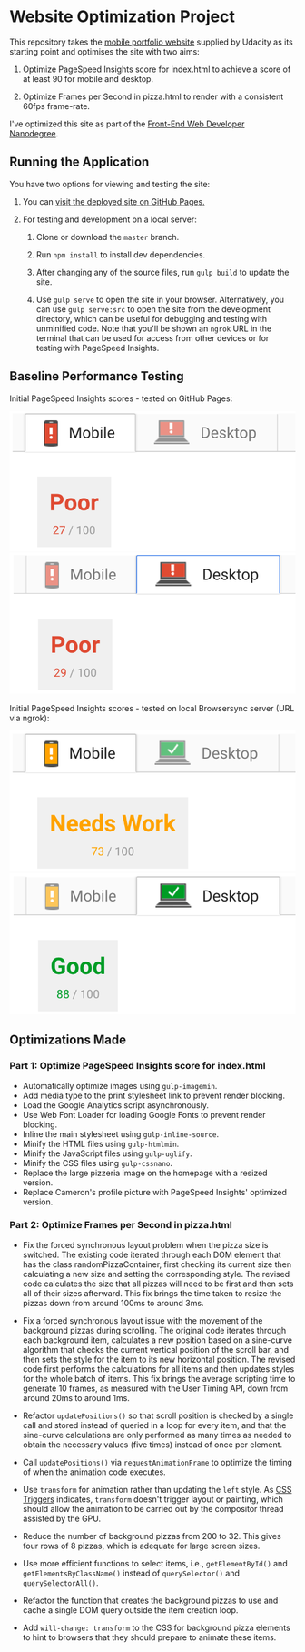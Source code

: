 # Website Optimization Project

This repository takes the [mobile portfolio website](https://github.com/udacity/frontend-nanodegree-mobile-portfolio)
supplied by Udacity as its starting point and optimises the site with two aims:

1. Optimize PageSpeed Insights score for index.html to achieve a score of at
least 90 for mobile and desktop.

1. Optimize Frames per Second in pizza.html to render with a consistent 60fps
frame-rate.

I've optimized this site as part of the [Front-End Web Developer Nanodegree](https://www.udacity.com/course/front-end-web-developer-nanodegree--nd001).

## Running the Application

You have two options for viewing and testing the site:

1. You can [visit the deployed site on GitHub Pages.](https://tobiasziegler.github.io/fend-p6-website-optimization/)

1. For testing and development on a local server:

	1. Clone or download the `master` branch.

	1. Run `npm install` to install dev dependencies.

	1. After changing any of the source files, run `gulp build` to update the
	site.

	1. Use `gulp serve` to open the site in your browser. Alternatively, you can
	use `gulp serve:src` to open the site from the development directory, which
	can be useful for debugging and testing with unminified code. Note that
	you'll be shown an `ngrok` URL in the terminal that can be used for access
	from other devices or for testing with PageSpeed Insights.

## Baseline Performance Testing

Initial PageSpeed Insights scores - tested on GitHub Pages:

![Mobile PageSpeed: Poor 27/100](img/psi-mobile-gh-pages.png)
![Desktop PageSpeed: Poor 29/100](img/psi-desktop-gh-pages.png)

Initial PageSpeed Insights scores - tested on local Browsersync server (URL via ngrok):

![Mobile PageSpeed: Needs Work 73/100](img/psi-mobile-ngrok.png)
![Desktop PageSpeed: Good 88/100](img/psi-desktop-ngrok.png)

## Optimizations Made

### Part 1: Optimize PageSpeed Insights score for index.html

- Automatically optimize images using `gulp-imagemin`.
- Add media type to the print stylesheet link to prevent render blocking.
- Load the Google Analytics script asynchronously.
- Use Web Font Loader for loading Google Fonts to prevent render blocking.
- Inline the main stylesheet using `gulp-inline-source`.
- Minify the HTML files using `gulp-htmlmin`.
- Minify the JavaScript files using `gulp-uglify`.
- Minify the CSS files using `gulp-cssnano`.
- Replace the large pizzeria image on the homepage with a resized version.
- Replace Cameron's profile picture with PageSpeed Insights' optimized version.

### Part 2: Optimize Frames per Second in pizza.html

- Fix the forced synchronous layout problem when the pizza size is switched.
The existing code iterated through each DOM element that has the class
randomPizzaContainer, first checking its current size then calculating a new
size and setting the corresponding style. The revised code calculates the size
that all pizzas will need to be first and then sets all of their sizes
afterward. This fix brings the time taken to resize the pizzas down from around
100ms to around 3ms.

- Fix a forced synchronous layout issue with the movement of the background
pizzas during scrolling. The original code iterates through each background
item, calculates a new position based on a sine-curve algorithm that checks
the current vertical position of the scroll bar, and then sets the style for
the item to its new horizontal position. The revised code first performs the
calculations for all items and then updates styles for the whole batch of items.
This fix brings the average scripting time to generate 10 frames, as measured
with the User Timing API, down from around 20ms to around 1ms.

- Refactor `updatePositions()` so that scroll position is checked by a single
call and stored instead of queried in a loop for every item, and that the
sine-curve calculations are only performed as many times as needed to obtain
the necessary values (five times) instead of once per element.

- Call `updatePositions()` via `requestAnimationFrame` to optimize the timing
of when the animation code executes.

- Use `transform` for animation rather than updating the `left` style. As
[CSS Triggers](https://csstriggers.com/) indicates, `transform` doesn't trigger
layout or painting, which should allow the animation to be carried out by the
compositor thread assisted by the GPU.

- Reduce the number of background pizzas from 200 to 32. This gives four rows of
8 pizzas, which is adequate for large screen sizes.

- Use more efficient functions to select items, i.e., `getElementById()` and
`getElementsByClassName()` instead of `querySelector()` and
`querySelectorAll()`.

- Refactor the function that creates the background pizzas to use and cache a
single DOM query outside the item creation loop.

- Add `will-change: transform` to the CSS for background pizza elements to hint
to browsers that they should prepare to animate these items.
